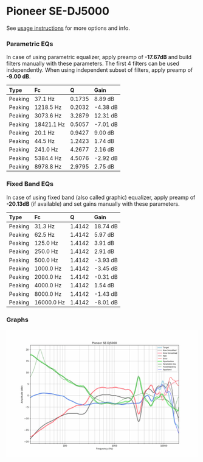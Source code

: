 # Pioneer SE-DJ5000
See [usage instructions](https://github.com/jaakkopasanen/AutoEq#usage) for more options and info.

### Parametric EQs
In case of using parametric equalizer, apply preamp of **-17.67dB** and build filters manually
with these parameters. The first 4 filters can be used independently.
When using independent subset of filters, apply preamp of **-9.00 dB**.

| Type    | Fc         |      Q | Gain     |
|:--------|:-----------|:-------|:---------|
| Peaking | 37.1 Hz    | 0.1735 | 8.89 dB  |
| Peaking | 1218.5 Hz  | 0.2032 | -4.38 dB |
| Peaking | 3073.6 Hz  | 3.2879 | 12.31 dB |
| Peaking | 18421.1 Hz | 0.5057 | -7.01 dB |
| Peaking | 20.1 Hz    | 0.9427 | 9.00 dB  |
| Peaking | 44.5 Hz    | 1.2423 | 1.74 dB  |
| Peaking | 241.0 Hz   | 4.2677 | 2.16 dB  |
| Peaking | 5384.4 Hz  | 4.5076 | -2.92 dB |
| Peaking | 8978.8 Hz  | 2.9795 | 2.75 dB  |

### Fixed Band EQs
In case of using fixed band (also called graphic) equalizer, apply preamp of **-20.13dB**
(if available) and set gains manually with these parameters.

| Type    | Fc         |      Q | Gain     |
|:--------|:-----------|:-------|:---------|
| Peaking | 31.3 Hz    | 1.4142 | 18.74 dB |
| Peaking | 62.5 Hz    | 1.4142 | 5.97 dB  |
| Peaking | 125.0 Hz   | 1.4142 | 3.91 dB  |
| Peaking | 250.0 Hz   | 1.4142 | 2.91 dB  |
| Peaking | 500.0 Hz   | 1.4142 | -3.93 dB |
| Peaking | 1000.0 Hz  | 1.4142 | -3.45 dB |
| Peaking | 2000.0 Hz  | 1.4142 | -0.31 dB |
| Peaking | 4000.0 Hz  | 1.4142 | 1.54 dB  |
| Peaking | 8000.0 Hz  | 1.4142 | -1.43 dB |
| Peaking | 16000.0 Hz | 1.4142 | -8.01 dB |

### Graphs
![](./Pioneer%20SE-DJ5000.png)
